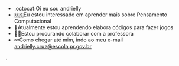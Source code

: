 - :octocat:Oi eu sou andrielly
- :us:Eu estou interessado em aprender mais sobre Pensamento Computacional
- :dog:Atualmente estou aprendendo elabora códigos para fazer jogos
- :woman_technologist:Estou procurando colaborar com a professora 
- :zzz:Como chegar até mim, indo ao meu e-mail andrielly.cruz@escola.pr.gov.br

<!---
andrielly/andriellycruz esse ✨ especial ✨ repositório porque seu `README.md` (este arquivo) aparece no seu perfil do GITHub..
Vocẽ pode clicar no link Visualizar para dar uma olhada nas suas alterções.--->.
